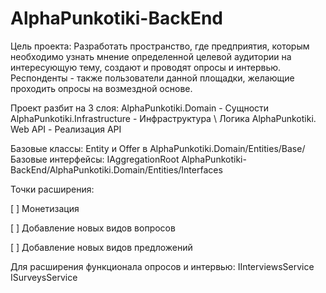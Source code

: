 # AlphaPunkotiki-BackEnd

Цель проекта:
Разработать пространство, где предприятия, которым необходимо узнать мнение определенной целевой аудитории на интересующую тему, создают и проводят опросы и интервью. Респонденты - также пользователи данной площадки, желающие проходить опросы на возмездной основе.

Проект разбит на 3 слоя:
AlphaPunkotiki.Domain - Сущности 
AlphaPunkotiki.Infrastructure - Инфраструктура \ Логика
AlphaPunkotiki. Web API - Реализация API 


Базовые классы: Entity и Offer в AlphaPunkotiki.Domain/Entities/Base/
Базовые интерфейсы: IAggregationRoot     AlphaPunkotiki-BackEnd/AlphaPunkotiki.Domain/Entities/Interfaces

Точки расширения:

[  ] Монетизация

[  ] Добавление новых видов вопросов

[  ] Добавление новых видов предложений

Для расширения функционала опросов и интервью:
IInterviewsService 
ISurveysService
